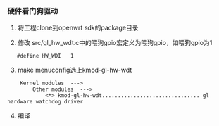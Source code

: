 ### 硬件看门狗驱动

1. 将工程clone到openwrt sdk的package目录

2. 修改 src/gl_hw_wdt.c中的喂狗gpio宏定义为喂狗gpio，如喂狗gpio为1
```
   #define HW_WDI	1
```

3. make menuconfig选上kmod-gl-hw-wdt
```
    Kernel modules  --->
        Other modules  ---> 
            <*> kmod-gl-hw-wdt............................... gl hardware watchdog driver
```

4. 编译